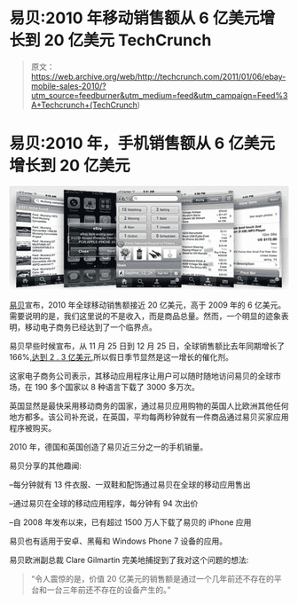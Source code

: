 # 易贝:2010 年移动销售额从 6 亿美元增长到 20 亿美元 TechCrunch

> 原文：<https://web.archive.org/web/http://techcrunch.com/2011/01/06/ebay-mobile-sales-2010/?utm_source=feedburner&utm_medium=feed&utm_campaign=Feed%3A+Techcrunch+(TechCrunch>)

# 易贝:2010 年，手机销售额从 6 亿美元增长到 20 亿美元

![](img/f3e289f5ce597030b8154b82efae3897.png)

[易贝](https://web.archive.org/web/20230202225836/http://www.crunchbase.com/company/ebay)宣布，2010 年全球移动销售额接近 20 亿美元，高于 2009 年的 6 亿美元。需要说明的是，我们这里说的不是收入，而是商品总量。然而，一个明显的迹象表明，移动电子商务已经达到了一个临界点。

易贝早些时候宣布，从 11 月 25 日到 12 月 25 日，全球销售额比去年同期增长了 166%[,达到 2 . 3 亿美元](https://web.archive.org/web/20230202225836/https://techcrunch.com/2010/12/29/ebays-gross-mobile-sales-for-the-holiday-season-up-166-percent-to-230-million/),所以假日季节显然是这一增长的催化剂。

这家电子商务公司表示，其移动应用程序让用户可以随时随地访问易贝的全球市场，在 190 多个国家以 8 种语言下载了 3000 多万次。

英国显然是最快采用移动商务的国家，通过易贝应用购物的英国人比欧洲其他任何地方都多。该公司补充说，在英国，平均每两秒钟就有一件商品通过易贝买家应用程序被购买。

2010 年，德国和英国创造了易贝近三分之一的手机销量。

易贝分享的其他趣闻:

–每分钟就有 13 件衣服、一双鞋和配饰通过易贝在全球的移动应用售出

–通过易贝在全球的移动应用程序，每分钟有 94 次出价

–自 2008 年发布以来，已有超过 1500 万人下载了易贝的 iPhone 应用

易贝也有适用于安卓、黑莓和 Windows Phone 7 设备的应用。

易贝欧洲副总裁 Clare Gilmartin 完美地捕捉到了我对这个问题的想法:

> “令人震惊的是，价值 20 亿美元的销售额是通过一个几年前还不存在的平台和一台三年前还不存在的设备产生的。”